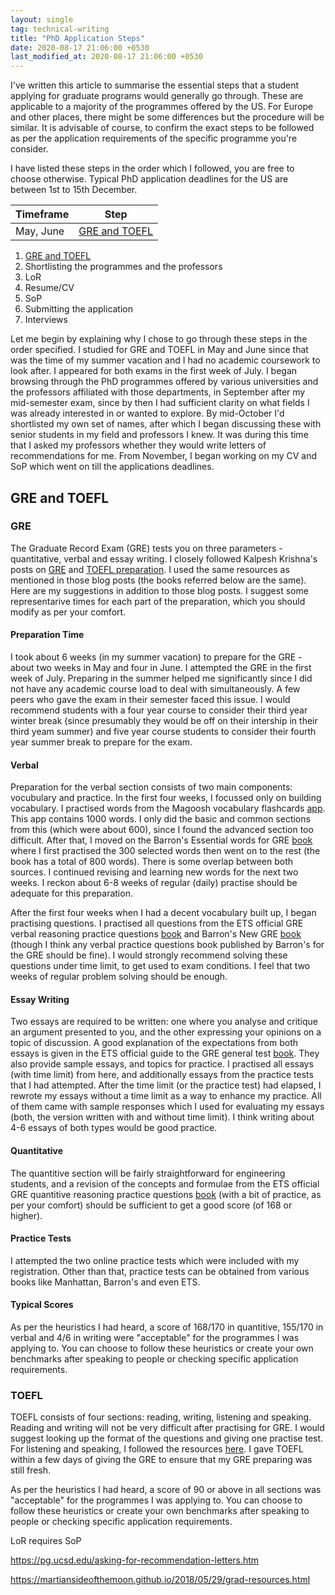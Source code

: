 ```yaml
---
layout: single
tag: technical-writing
title: "PhD Application Steps"
date: 2020-08-17 21:06:00 +0530
last_modified_at: 2020-08-17 21:06:00 +0530
---
```


I've written this article to summarise the essential steps that a student applying for graduate programs would generally go through. These are applicable to a majority of the programmes offered by the US. For Europe and other places, there might be some differences but the procedure will be similar. It is advisable of course, to confirm the exact steps to be followed as per the application requirements of the specific programme you're consider. 

I have listed these steps in the order which I followed, you are free to choose otherwise. Typical PhD application deadlines for the US are between 1st to 15th December. 

|Timeframe | Step |
|---|---|
| May, June | <a href="#exams"> GRE and TOEFL </a> |

<ol>
  <li> <a href="#exams"> GRE and TOEFL </a> </li>
  <li> Shortlisting the programmes and the professors </li>
  <li> LoR </li>
  <li> Resume/CV </li>
  <li> SoP </li>
  <li> Submitting the application </li>
  <li> Interviews </li>
</ol>

Let me begin by explaining why I chose to go through these steps in the order specified. I studied for GRE and TOEFL in May and June since that was the time of my summer vacation and I had no academic coursework to look after. I appeared for both exams in the first week of July. I began browsing through the PhD programmes offered by various universities and the professors affiliated with those departments, in September after my mid-semester exam, since by then I had sufficient clarity on what fields I was already interested in or wanted to explore. By mid-October I'd shortlisted my own set of names, after which I began discussing these with senior students in my field and professors I knew. It was during this time that I asked my professors whether they would write letters of recommendations for me. From November, I began working on my CV and SoP which went on till the applications deadlines.

<h2 id="exams"> GRE and TOEFL </h2>

### GRE

The Graduate Record Exam (GRE) tests you on three parameters - quantitative, verbal and essay writing. I closely followed Kalpesh Krishna's posts on <a href="https://martiansideofthemoon.github.io/2017/12/07/gre-toefl-preparation.html">GRE</a> and <a href="https://martiansideofthemoon.github.io/2017/12/07/gre-toefl-preparation-2.html">TOEFL preparation</a>. I used the same resources as mentioned in those blog posts (the books referred below are the same). Here are my suggestions in addition to those blog posts. I suggest some representarive times for each part of the preparation, which you should modify as per your comfort.

#### Preparation Time

I took about 6 weeks (in my summer vacation) to prepare for the GRE - about two weeks in May and four in June. I attempted the GRE in the first week of July. Preparing in the summer helped me significantly since I did not have any academic course load to deal with simultaneously. A few peers who gave the exam in their semester faced this issue. I would recommend students with a four year course to consider their third year winter break (since presumably they would be off on their intership in their third yeam summer) and five year course students to consider their fourth year summer break to prepare for the exam.

#### Verbal

Preparation for the verbal section consists of two main components: vocubulary and practice. In the first four weeks, I focussed only on building vocabulary. I practised words from the Magoosh vocabulary flashcards <a href="https://gre.magoosh.com/flashcards/vocabulary">app</a>. This app contains 1000 words. I only did the basic and common sections from this (which were about 600), since I found the advanced section too difficult. After that, I moved on the Barron's Essential words for GRE <a href="https://www.amazon.in/Barron%60s-Essential-Words-Philip-Geer/dp/9387477010">book</a> where I first practised the 300 selected words then went on to the rest (the book has a total of 800 words). There is some overlap between both sources. I continued revising and learning new words for the next two weeks. I reckon about 6-8 weeks of regular (daily) practise should be adequate for this preparation. 

After the first four weeks when I had a decent vocabulary built up, I began practising questions. I practised all questions from the ETS official GRE verbal reasoning practice questions <a href="https://www.amazon.in/Official-Verbal-Reasoning-Practice-Questions/dp/1259863484">book</a> and Barron's New GRE <a href="https://www.amazon.in/Barrons-New-GRE-Gre/dp/0764146165">book</a> (though I think any verbal practice questions book published by Barron's for the GRE should be fine). I would strongly recommend solving these questions under time limit, to get used to exam conditions. I feel that two weeks of regular problem solving should be enough.

#### Essay Writing

Two essays are required to be written: one where you analyse and critique an argument presented to you, and the other expressing your opinions on a topic of discussion. A good explanation of the expectations from both essays is given in the ETS official guide to the GRE general test <a href="https://www.amazon.in/Official-Guide-GRE-General-Test/dp/9352607376">book</a>. They also provide sample essays, and topics for practice. I practised all essays (with time limit) from here, and additionally essays from the practice tests that I had attempted. After the time limit (or the practice test) had elapsed, I rewrote my essays without a time limit as a way to enhance my practice.  All of them came with sample responses which I used for evaluating my essays (both, the version written with and without time limit). I think writing about 4-6 essays of both types would be good practice.

#### Quantitative

The quantitive section will be fairly straightforward for engineering students, and a revision of the concepts and formulae from the ETS official GRE quantitive reasoning practice questions <a href="https://www.amazon.in/Official-Quantitative-Reasoning-Practice-Questions/dp/9352607368">book</a> (with a bit of practice, as per your comfort) should be sufficient to get a good score (of 168 or higher). 

#### Practice Tests

I attempted the two online practice tests which were included with my registration. Other than that, practice tests can be obtained from various books like Manhattan, Barron's and even ETS.

#### Typical Scores

As per the heuristics I had heard, a score of 168/170 in quantitive, 155/170 in verbal and 4/6 in writing were "acceptable" for the programmes I was applying to. You can choose to follow these heuristics or create your own benchmarks after speaking to people or checking specific application requirements. 

### TOEFL

TOEFL consists of four sections: reading, writing, listening and speaking. Reading and writing will not be very difficult after practising for GRE. I would suggest looking up the format of the questions and giving one practise test. For listening and speaking, I followed the resources <a href="https://martiansideofthemoon.github.io/2017/12/07/gre-toefl-preparation-2.html">here</a>. I gave TOEFL within a few days of giving the GRE to ensure that my GRE preparing was still fresh. 

As per the heuristics I had heard, a score of 90 or above in all sections was "acceptable" for the programmes I was applying to. You can choose to follow these heuristics or create your own benchmarks after speaking to people or checking specific application requirements. 

LoR requires SoP

https://pg.ucsd.edu/asking-for-recommendation-letters.htm

https://martiansideofthemoon.github.io/2018/05/29/grad-resources.html
